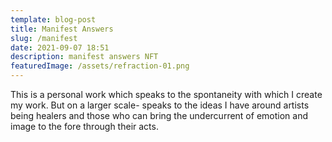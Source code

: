 ```yaml
---
template: blog-post
title: Manifest Answers
slug: /manifest
date: 2021-09-07 18:51
description: manifest answers NFT
featuredImage: /assets/refraction-01.png
---
```

This is a personal work which speaks to the spontaneity with which I create my work. But on a larger scale- speaks to the ideas I have around artists being healers and those who can bring the undercurrent of emotion and image to the fore through their acts.